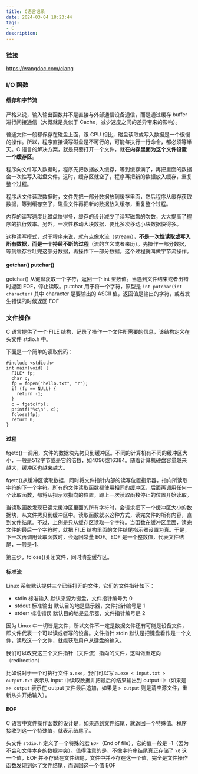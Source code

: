 ```yaml
---
title: C语言记录
date: 2024-03-04 18:23:44
tags:
- C
description: 
---
```


### 链接

https://wangdoc.com/clang

### I/O 函数

#### 缓存和字节流

严格来说，输入输出函数并不是直接与外部通信设备通信，而是通过缓存 buffer 进行间接通信（大概就是类似于 Cache，减少速度之间的差异带来的影响）。

普通文件一般都保存在磁盘上面，跟 CPU 相比，磁盘读取或写入数据是一个很慢的操作。所以，程序直接读写磁盘是不可行的，可能每执行一行命令，都必须等半天。C 语言的解决方案，就是只要打开一个文件，就**在内存里面为这个文件设置一个缓存区**。

程序向文件写入数据时，程序先把数据放入缓存，等到缓存满了，再把里面的数据会一次性写入磁盘文件。这时，缓存区就空了，程序再把新的数据放入缓存，重复整个过程。

程序从文件读取数据时，文件先把一部分数据放到缓存里面，然后程序从缓存获取数据，等到缓存空了，磁盘文件再把新的数据放入缓存，重复整个过程。

内存的读写速度比磁盘快得多，缓存的设计减少了读写磁盘的次数，大大提高了程序的执行效率。另外，一次性移动大块数据，要比多次移动小块数据快得多。

这种读写模式，对于程序来说，就有点像水流（stream），**不是一次性读取或写入所有数据，而是一个持续不断的过程**（流的含义或者来历）。先操作一部分数据，等到缓存吞吐完这部分数据，再操作下一部分数据。这个过程就叫做字节流操作。

#### getchar() putchar()

getchar() 从键盘获取一个字符，返回一个 int 型数值。当遇到文件结束或者出错时返回 EOF，停止读取。putchar 用于将一个字符，原型是 `int putchar(int character)` 其中 character 是要输出的 ASCII 值，返回值是输出的字符，或者发生错误的时候返回 EOF

### 文件操作

C 语言提供了一个 FILE 结构，记录了操作一个文件所需要的信息，该结构定义在头文件 stdio.h 中。

下面是一个简单的读取代码：

```
#include <stdio.h>
int main(void) {
  FILE* fp;
  char c;
  fp = fopen("hello.txt", "r");
  if (fp == NULL) {
    return -1;
  }
  c = fgetc(fp);
  printf("%c\n", c);
  fclose(fp);
  return 0;
}
```

#### 过程

fgetc()一调用，文件的数据块先拷贝到缓冲区。不同的计算机有不同的缓冲区大小，一般是512字节或是它的倍数，如4096或16384。随着计算机硬盘容量越来越大，缓冲区也越来越大。

fgetc()从缓冲区读取数据，同时将文件指针内部的读写位置指示器，指向所读取字符的下一个字符。所有的文件读取函数都使用相同的缓冲区，后面再调用任何一个读取函数，都将从指示器指向的位置，即上一次读取函数停止的位置开始读取。

当读取函数发现已读完缓冲区里面的所有字符时，会请求把下一个缓冲区大小的数据块，从文件拷贝到缓冲区中。读取函数就以这种方式，读完文件的所有内容，直到文件结尾。不过，上例是只从缓存区读取一个字符。当函数在缓冲区里面，读完文件的最后一个字符时，就把 FILE 结构里面的文件结尾指示器设置为真。于是，下一次再调用读取函数时，会返回常量 EOF。EOF 是一个整数值，代表文件结尾，一般是-1。

第三步，fclose()关闭文件，同时清空缓存区。

#### 标准流

Linux 系统默认提供三个已经打开的文件，它们的文件指针如下：

- stdin 标准输入 默认来源为键盘，文件指针编号为 0
- stdout 标准输出 默认目的地是显示器，文件指针编号是 1
- stderr 标准错误 默认目的地是显示器，文件指针编号是 2

因为 Linux 中一切皆是文件，所以文件不一定是数据文件还有可能是设备文件，即文件代表一个可以读或者写的设备。文件指针 stdin 默认是把键盘看作是一个文件，读取这一个文件，就能获取用户从键盘的输入。

我们可以改变这三个文件指针（文件流）指向的文件，这叫做重定向（redirection）

比如说对于一个可执行文件 `a.exe`，我们可以写 `a.exe < input.txt > output.txt` 表示从 input 中读取数据并把最后的结果输出到 output 中（如果是 `>> output` 表示在 output 文件最后追加，如果是 `> output` 则是清空源文件，重新从头开始输入）。

#### EOF

C 语言中文件操作函数的设计是，如果遇到文件结尾，就返回一个特殊值。程序接收到这一个特殊值，就表示结尾了。

头文件 `stdio.h` 定义了一个特殊的宏 `EOF`（End of file），它的值一般是 -1（因为不会和文件本身的数据冲突）。值得注意的是，不像字符串结尾真正存储了 `\0` 这一个值，EOF 并不存储在文件结尾，文件中并不存在这一个值，完全是文件操作函数发现到达了文件结尾，而返回这一个值 EOF

